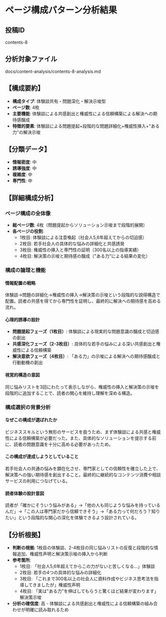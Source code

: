 # ページ構成パターン分析結果

## 投稿ID
contents-8

## 分析対象ファイル
docs/content-analysis/contents-8-analysis.md

## 【構成要約】
- **構成タイプ**: 体験談共有・問題深化・解決示唆型
- **ページ数**: 4枚
- **主要機能**: 体験談による共感創出と権威性による信頼構築による解決への期待感醸成
- **特徴的要素**: 体験談による問題提起+段階的な問題詳細化+権威性挿入+"ある力"の解決示唆

## 【分類データ】
- **情報密度**: 中
- **誘導強度**: 中
- **複雑度**: 中
- **専門性**: 中

## 【詳細構成分析】

### ページ構成の全体像
- **総ページ数**: 4枚（問題提起からソリューション示唆まで段階的展開）
- **各ページの役割**:
  - 1枚目: 体験談による注意喚起（社会人5,6年超えてからの切迫感）
  - 2枚目: 若手社会人の具体的な悩みの詳細化と共感誘発
  - 3枚目: 権威性の挿入と専門性の証明（300名以上の指導実績）
  - 4枚目: 解決策の示唆と期待感の醸成（"ある力"による結果の変化）

### 構成の論理と機能

#### 情報配置の戦略
体験談→問題の詳細化→権威性の挿入→解決策の示唆という段階的な説得構造で配置。読者の共感を得てから専門性を証明し、最終的に解決への期待感を高める流れ。

#### 心理的誘導の設計
- **問題提起フェーズ（1枚目）**: 体験談による現実的な問題意識の醸成と切迫感の創出
- **共感深化フェーズ（2-3枚目）**: 具体的な若手の悩みによる深い共感創出と権威性による信頼構築
- **解決意欲フェーズ（4枚目）**: 「ある力」の示唆による解決への期待感醸成と行動動機の創出

#### 視覚的構造の意図
同じ悩みリストを3回にわたって表示しながら、権威性の挿入と解決策の示唆を段階的に追加することで、読者の関心を維持し理解を深める構造。

### 構成選択の背景分析

#### なぜこの構成が選ばれたか
ビジネススキルという無形のサービスを扱うため、まず体験談による共感と権威性による信頼構築が必要だった。また、具体的なソリューションを提示する前に、読者の問題意識を十分に高める必要があったため。

#### この構成が達成しようとしていること
若手社会人の共通の悩みを顕在化させ、専門家としての信頼性を確立した上で、解決策への強い期待感を創出すること。最終的に継続的なコンテンツ消費や相談サービスの利用につなげている。

#### 読者体験の設計意図
読者が「確かにそういう悩みがある」→「他の人も同じような悩みを持っているんだ」→「この人は専門家だから信頼できそう」→「ある力って何だろう？知りたい」という段階的な関心の深化を体験できるよう設計されている。

## 【分析根拠】
- **判断の根拠**: 1枚目の体験談、2-4枚目の同じ悩みリストの反復と段階的な情報追加、権威性声明と解決策示唆の挿入から判断
- **参考箇所**: 
  - 1枚目: 「社会人5,6年超えてからこの力がないと苦しくなる...」体験談
  - 2枚目: 若手の4つの具体的な悩みの詳細化
  - 3枚目: 「これまで300名以上の社会人に資料作成やビジネス思考法を指導してきましたが」権威性声明
  - 4枚目: 「実は"ある力"を伸ばしてもらうと驚くほど結果が変わります」解決策示唆
- **分析の確信度**: 高 - 体験談による共感創出と権威性による信頼構築の組み合わせが明確に読み取れるため